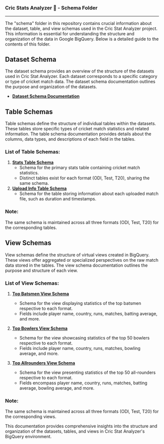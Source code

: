 # <h3 align="left"> Cric Stats Analyzer 🏏 - Schema Folder </h3>

<hr>

The "schema" folder in this repository contains crucial information about the dataset, table, and view schemas used in the Cric Stat Analyzer project. This information is essential for understanding the structure and organization of the data in Google BigQuery. Below is a detailed guide to the contents of this folder.

## Dataset Schema

The dataset schema provides an overview of the structure of the datasets used in Cric Stat Analyzer. Each dataset corresponds to a specific category or type of cricket match data. The dataset schema documentation outlines the purpose and organization of the datasets.

- [**Dataset Schema Documentation**](./dataset_schema.md)

## Table Schemas

Table schemas define the structure of individual tables within the datasets. These tables store specific types of cricket match statistics and related information. The table schema documentation provides details about the columns, data types, and descriptions of each field in the tables.

### List of Table Schemas:

1. [**Stats Table Schema**](./tables/stats_table_schema.md)
   - Schema for the primary stats table containing cricket match statistics.
   - Distinct tables exist for each format (ODI, Test, T20), sharing the same schema.
2. [**Upload Info Table Schema**](./tables/upload_info_table_schema.md)
   - Schema for the table storing information about each uploaded match file, such as duration and timestamps.

### Note:

The same schema is maintained across all three formats (ODI, Test, T20) for the corresponding tables.

## View Schemas

View schemas define the structure of virtual views created in BigQuery. These views offer aggregated or specialized perspectives on the raw match data stored in the tables. The view schema documentation outlines the purpose and structure of each view.

### List of View Schemas:

1. [**Top Batsmen View Schema**](./views/top_batsmen_view_schema.md)

   - Schema for the view displaying statistics of the top batsmen respective to each format.
   - Fields include player name, country, runs, matches, batting average, and more.

2. [**Top Bowlers View Schema**](./views/top_bowlers_view_schema.md)

   - Schema for the view showcasing statistics of the top 50 bowlers respective to each format.
   - Fields include player name, country, runs, matches, bowling average, and more.

3. [**Top Allrounders View Schema**](./views/top_allrounders_view_schema.md)
   - Schema for the view presenting statistics of the top 50 all-rounders respective to each format.
   - Fields encompass player name, country, runs, matches, batting average, bowling average, and more.

### Note:

The same schema is maintained across all three formats (ODI, Test, T20) for the corresponding views.

This documentation provides comprehensive insights into the structure and organization of the datasets, tables, and views in Cric Stat Analyzer's BigQuery environment.
